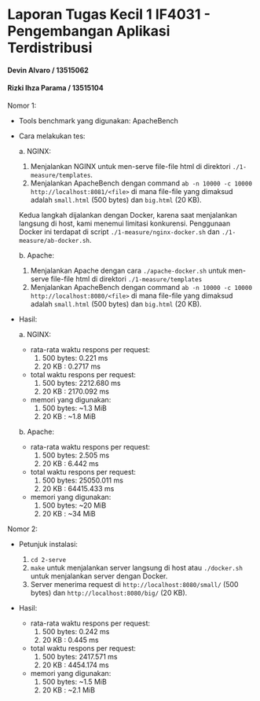 # Laporan Tugas Kecil 1 IF4031 - Pengembangan Aplikasi Terdistribusi

#### Devin Alvaro / 13515062

#### Rizki Ihza Parama / 13515104

Nomor 1:

- Tools benchmark yang digunakan: ApacheBench

- Cara melakukan tes:

  a. NGINX:

  1. Menjalankan NGINX untuk men-serve file-file html di direktori `./1-measure/templates`.
  2. Menjalankan ApacheBench dengan command `ab -n 10000 -c 10000 http://localhost:8081/<file>` di mana file-file yang dimaksud adalah `small.html` (500 bytes) dan `big.html` (20 KB).

  Kedua langkah dijalankan dengan Docker, karena saat menjalankan langsung di host, kami menemui limitasi konkurensi.
  Penggunaan Docker ini terdapat di script `./1-measure/nginx-docker.sh` dan `./1-measure/ab-docker.sh`.

  b. Apache:

  1. Menjalankan Apache dengan cara `./apache-docker.sh` untuk men-serve file-file html di direktori `./1-measure/templates`
  2. Menjalankan ApacheBench dengan command `ab -n 10000 -c 10000 http://localhost:8080/<file>` di mana file-file yang dimaksud adalah `small.html` (500 bytes) dan `big.html` (20 KB).

* Hasil:

  a. NGINX:

  - rata-rata waktu respons per request:
    1.  500 bytes: 0.221 ms
    2.  20 KB : 0.2717 ms
  - total waktu respons per request:
    1.  500 bytes: 2212.680 ms
    2.  20 KB : 2170.092 ms
  - memori yang digunakan:
    1.  500 bytes: ~1.3 MiB
    2.  20 KB : ~1.8 MiB

  b. Apache:

  - rata-rata waktu respons per request:
    1.  500 bytes: 2.505 ms
    2.  20 KB : 6.442 ms
  - total waktu respons per request:
    1.  500 bytes: 25050.011 ms
    2.  20 KB : 64415.433 ms
  - memori yang digunakan:
    1.  500 bytes: ~20 MiB
    2.  20 KB : ~34 MiB

Nomor 2:

- Petunjuk instalasi:

  1. `cd 2-serve`
  2. `make` untuk menjalankan server langsung di host atau `./docker.sh` untuk menjalankan server dengan Docker.
  3. Server menerima request di `http://localhost:8080/small/` (500 bytes) dan `http://localhost:8080/big/` (20 KB).

- Hasil:
  - rata-rata waktu respons per request:
    1. 500 bytes: 0.242 ms
    2. 20 KB : 0.445 ms
  - total waktu respons per request:
    1. 500 bytes: 2417.571 ms
    2. 20 KB : 4454.174 ms
  - memori yang digunakan:
    1. 500 bytes: ~1.5 MiB
    2. 20 KB : ~2.1 MiB
